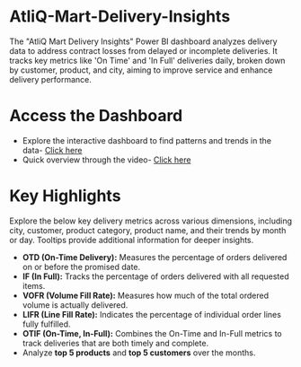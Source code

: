 # AtliQ-Mart-Delivery-Insights
The "AtliQ Mart Delivery Insights" Power BI dashboard analyzes delivery data to address contract losses from delayed or incomplete deliveries. It tracks key metrics like 'On Time' and 'In Full' deliveries daily, broken down by customer, product, and city, aiming to improve service and enhance delivery performance.

# Access the Dashboard
- Explore the interactive dashboard to find patterns and trends in the data- [Click here](https://rb.gy/bh90bv)
- Quick overview through the video- [Click here](https://drive.google.com/file/d/1nsiYx90_RATy4EAgCX7Fc-2knNhygFpU/view?usp=drive_link)

# Key Highlights 
Explore the below key delivery metrics across various dimensions, including city, customer, product category, product name, and their trends by month or day. Tooltips provide additional information for deeper insights.

- **OTD (On-Time Delivery):** Measures the percentage of orders delivered on or before the promised date.
- **IF (In Full):** Tracks the percentage of orders delivered with all requested items.
- **VOFR (Volume Fill Rate):** Measures how much of the total ordered volume is actually delivered.
- **LIFR (Line Fill Rate):** Indicates the percentage of individual order lines fully fulfilled.
- **OTIF (On-Time, In-Full):** Combines the On-Time and In-Full metrics to track deliveries that are both timely and complete.
- Analyze **top 5 products** and **top 5 customers** over the months.
